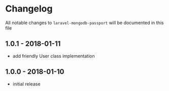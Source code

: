 # Changelog

All notable changes to `laravel-mongodb-passport` will be documented in this file

## 1.0.1 - 2018-01-11
- add friendly User class implementation 

## 1.0.0 - 2018-01-10
- initial release
